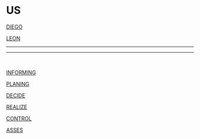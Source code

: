 # US
[DIEGO](https://github.com/dgdecorso/m431_ap24a_website-game/edit/main/README.md)</p>
[LEON](https://github.com/dgdecorso/m431_ap24a_website-game/edit/main/README.md)</p>

<hr>  

<hr>


<br> 

[INFORMING](https://github.com/dgdecorso/m431_ap24a_website-game/blob/main/INFORMING.md)</P>
[PLANING](https://github.com/dgdecorso/m431_ap24a_website-game/edit/main/planing.md)</P>
[DECIDE](https://github.com/dgdecorso/m431_ap24a_website-game/blob/main/decide.md)</P>
[REALIZE](https://github.com/dgdecorso/m431_ap24a_website-game/blob/main/realize.md)</P>
[CONTROL](https://github.com/dgdecorso/m431_ap24a_website-game/edit/main/planing.md)</P>
[ASSES](https://github.com/dgdecorso/m431_ap24a_website-game/edit/main/planing.md)</P>
